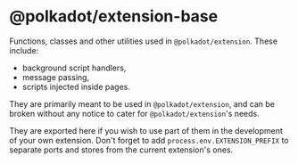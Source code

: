 # @polkadot/extension-base

Functions, classes and other utilities used in `@polkadot/extension`. These include:
- background script handlers,
- message passing,
- scripts injected inside pages.

They are primarily meant to be used in `@polkadot/extension`, and can be broken without any notice to cater for `@polkadot/extension`'s needs.

They are exported here if you wish to use part of them in the development of your own extension. Don't forget to add `process.env.EXTENSION_PREFIX` to separate ports and stores from the current extension's ones.
